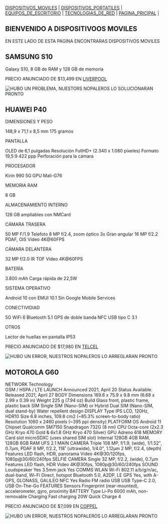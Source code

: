 [DISPOSITIVOS_MOVILES](./DISPOSITIVOS_MOVILES.md) | [DISPOSITIVOS_PORTATILES](./DISPOSITIVOS_PORTATILES.md) | [EQUIPOS_DE_ESCRITORIO](./EQUIPOS_DE_ESCRITORIO.md) | [TECNOLOGIAS_DE_RED](./TECNOLOGIAS_DE_RED.md) | [PAGINA_PRICIPAL](./index.md) |

## BIENVENIDO A DISPOSITIVOOS MOVILES

EN ESTE LADO DE ESTA PAGINA ENCONTRARAS DISPOSITIVOS MOVILES 

## SAMSUNG S10

Galaxy S10, 8 GB de RAM y 128 GB de memoria

PRECIO ANUNCIADO DE $13,499 EN [LIVERPOOL](https://www.liverpool.com.mx/tienda/pdp/Samsung-Galaxy-S10-5G-Dynamic-AMOLED-6.7-Pulgadas-Reacondicionado-+-Power-Bank-10-000mah/9934235066?gfeed=true)

![HUBO UN PROBLEMA, NUESTORS NOPALEROS LO SOLUCIONARAN PRONTO](https://user-images.githubusercontent.com/99769697/157767061-8a0d615e-167b-4d32-8505-643ee07e66a1.png)

## HUAWEI P40 
DIMENSIONES Y PESO

148,9 x 71,1 x 8,5 mm
175 gramos

PANTALLA

OLED de 6,1 pulgadas
Resolución FullHD+ (2.340 x 1.080 píxeles)
Formato 19,5:9
422 ppp
Perforación para la cámara

PROCESADOR

Kirin 990 5G
GPU Mali-G76

MEMORIA RAM

8 GB

ALMACENAMIENTO INTERNO

128 GB ampliables con NMCard

CÁMARA TRASERA

50 MP F/1.9
Telefoto 8 MP f/2.4, zoom óptico 3x
Gran angular 16 MP f/2.2
PDAF, OIS
Vídeo 4K@60FPS

CÁMARA DELANTERA

32 MP f/2.0
IR TOF
Vídeo 4K@60FPS

BATERÍA

3.800 mAh
Carga rápida de 22,5W

SISTEMA OPERATIVO

Android 10 con EMUI 10.1
Sin Google Mobile Services

CONECTIVIDIAD

5G
WiFi 6
Bluetooth 5.1
GPS de doble banda
NFC
USB tipo C 3.1

OTROS

Lector de huellas en pantalla
IP53

PRECIO ANUNCIADO DE $17,980 EN [TELCEL](https://www.telcel.com/personas/equipos/telefonos-y-smartphones/huawei/ana-lx4.html?version=gris-128GB&&campaignid=16074230066&network=u&device=c&gclid=EAIaIQobChMIi5Cfrc289gIV8RfUAR0TYA-KEAQYASABEgIKyfD_BwE&gclsrc=aw.ds)

![HUBO UN ERROR, NUESTROS NOPALEROS LO ARREGLARAN PRONTO](https://user-images.githubusercontent.com/99769697/157766565-4cdb8771-096e-451d-a55b-283ca8fb5ebd.png)

## MOTOROLA G60

NETWORK	Technology	
GSM / HSPA / LTE
LAUNCH	Announced	2021, April 20
Status	Available. Released 2021, April 27
BODY	Dimensions	169.6 x 75.9 x 9.8 mm (6.68 x 2.99 x 0.39 in)
Weight	225 g (7.94 oz)
Build	Glass front, plastic frame, plastic back
SIM	Single SIM (Nano-SIM) or Hybrid Dual SIM (Nano-SIM, dual stand-by)
 	Water repellent design
DISPLAY	Type	IPS LCD, 120Hz, HDR10
Size	6.8 inches, 109.8 cm2 (~85.3% screen-to-body ratio)
Resolution	1080 x 2460 pixels (~395 ppi density)
PLATFORM	OS	Android 11
Chipset	Qualcomm SM7150 Snapdragon 732G (8 nm)
CPU	Octa-core (2x2.3 GHz Kryo 470 Gold & 6x1.8 GHz Kryo 470 Silver)
GPU	Adreno 618
MEMORY	Card slot	microSDXC (uses shared SIM slot)
Internal	128GB 4GB RAM, 128GB 6GB RAM
 	UFS 2.1
MAIN CAMERA	Triple	108 MP, f/1.9, (wide), 1/1.52", 0.7µm, PDAF
8 MP, f/2.2, 118˚ (ultrawide), 1/4.0", 1.12µm
2 MP, f/2.4, (depth)
Features	LED flash, HDR, panorama
Video	4K@30/120fps, 1080p@30/60/240fps
SELFIE CAMERA	Single	32 MP, f/2.2, (wide), 0.7µm
Features	LED flash, HDR
Video	4K@30fps, 1080p@30/60/240fps
SOUND	Loudspeaker	Yes
3.5mm jack	Yes
COMMS	WLAN	Wi-Fi 802.11 a/b/g/n/ac, dual-band, Wi-Fi Direct, hotspot
Bluetooth	5.0, A2DP, LE
GPS	Yes, with A-GPS, GLONASS, GALILEO
NFC	Yes
Radio	FM radio
USB	USB Type-C 2.0, USB On-The-Go
FEATURES	Sensors	Fingerprint (rear-mounted), accelerometer, gyro, proximity
BATTERY	Type	Li-Po 6000 mAh, non-removable
Charging	Fast charging 20W
Quick Charge 4

PRECIO ANUNCIADO DE $7,099 EN [COPPEL](https://www.coppel.com/celular-motorola-desbloqueado-moto-g60-128-gb-dorado-pm-2265393?gclid=EAIaIQobChMIhYbc7M-89gIVEnxvBB1VIwJkEAQYASABEgIUrvD_BwE)


![HUBO UN ERROR, NUESTROS NOPALEROS LO ARREGLARAN PRONTO](https://www.movilzona.es/app/uploads-movilzona.es/2021/05/Moto-G60-3.jpg)
